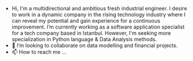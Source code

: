 - Hi, I'm a multidirectional and ambitious fresh industrial engineer. I desire to work in a dynamic company in the rising technology industry where I can reveal my potential and gain experience for a continuous improvement. I’m currently working as a software application specialist for a tech company based in Istanbul. However, I'm seeking more specialization in Python language & Data Analysis methods. 
- 💞️ I’m looking to collaborate on data modelling and financial projects.
- 📫 How to reach me ...
